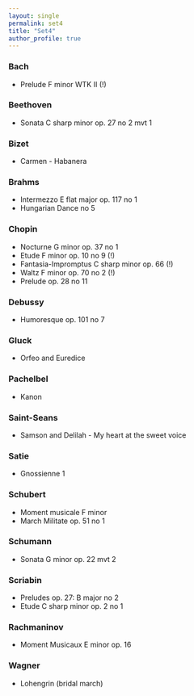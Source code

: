 ```yaml
---
layout: single
permalink: set4
title: "Set4"
author_profile: true
---
```


### Bach
 
* Prelude F minor WTK II (!)

### Beethoven
 
* Sonata C sharp minor op. 27 no 2 mvt 1

### Bizet
 
* Carmen - Habanera

### Brahms
 
* Intermezzo E flat major op. 117 no 1
* Hungarian Dance no 5

### Chopin
 
* Nocturne G minor op. 37 no 1
* Etude F minor op. 10 no 9 (!)
* Fantasia-Impromptus C sharp minor op. 66 (!)
* Waltz F minor op. 70 no 2 (!)
* Prelude op. 28 no 11

### Debussy
 
* Humoresque op. 101 no 7

### Gluck
 
* Orfeo and Euredice

### Pachelbel
 
* Kanon

### Saint-Seans
 
* Samson and Delilah - My heart at the sweet voice

### Satie
 
* Gnossienne 1

### Schubert
 
* Moment musicale F minor
* March Militate op. 51 no 1

### Schumann
 
* Sonata G minor op. 22 mvt 2

### Scriabin
 
* Preludes op. 27: B major no 2
* Etude C sharp minor op. 2 no 1

### Rachmaninov
 
* Moment Musicaux E minor op. 16

### Wagner
 
* Lohengrin (bridal march)

